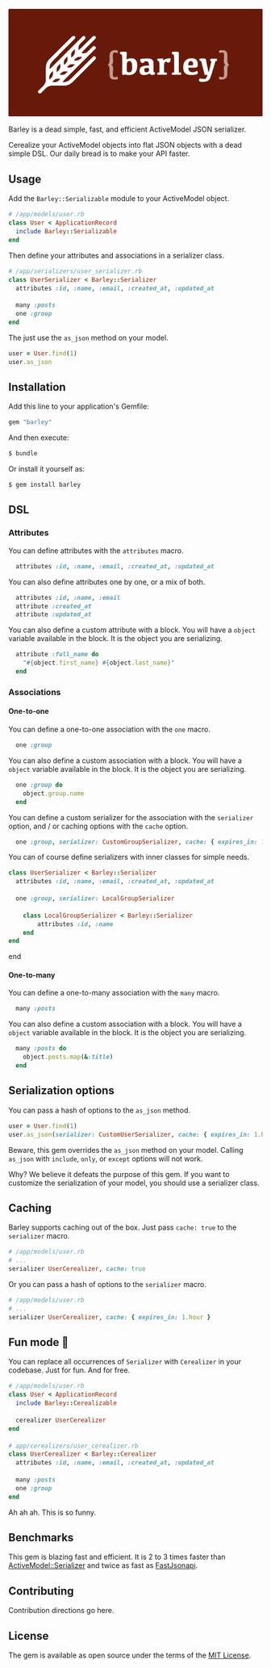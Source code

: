 ![Barley loqo](./img/barley.png)

Barley is a dead simple, fast, and efficient ActiveModel JSON serializer.

Cerealize your ActiveModel objects into flat JSON objects with a dead simple DSL. Our daily bread is to make your API faster.

## Usage
Add the `Barley::Serializable` module to your ActiveModel object.

```ruby
# /app/models/user.rb
class User < ApplicationRecord
  include Barley::Serializable
end
```

Then define your attributes and associations in a serializer class.

```ruby
# /app/serializers/user_serializer.rb
class UserSerializer < Barley::Serializer
  attributes :id, :name, :email, :created_at, :updated_at

  many :posts
  one :group
end
```

The just use the `as_json` method on your model.

```ruby
user = User.find(1)
user.as_json
```

## Installation
Add this line to your application's Gemfile:

```ruby
gem "barley"
```

And then execute:
```bash
$ bundle
```

Or install it yourself as:
```bash
$ gem install barley
```

## DSL

### Attributes
You can define attributes with the `attributes` macro.

```ruby
  attributes :id, :name, :email, :created_at, :updated_at
```

You can also define attributes one by one, or a mix of both.

```ruby
  attributes :id, :name, :email
  attribute :created_at
  attribute :updated_at
```

You can also define a custom attribute with a block. You will have a `object` variable available in the block. It is the object you are serializing.

```ruby
  attribute :full_name do
    "#{object.first_name} #{object.last_name}"
  end
```

### Associations

#### One-to-one
You can define a one-to-one association with the `one` macro.

```ruby
  one :group
```

You can also define a custom association with a block. You will have a `object` variable available in the block. It is the object you are serializing.

```ruby
  one :group do
    object.group.name
  end
```

You can define a custom serializer for the association with the `serializer` option, and / or caching options with the `cache` option.

```ruby
  one :group, serializer: CustomGroupSerializer, cache: { expires_in: 1.hour }
```

You can of course define serializers with inner classes for simple needs.

```ruby 
class UserSerializer < Barley::Serializer
  attributes :id, :name, :email, :created_at, :updated_at

  one :group, serializer: LocalGroupSerializer
  
    class LocalGroupSerializer < Barley::Serializer
        attributes :id, :name
    end
end

```
end
#### One-to-many
You can define a one-to-many association with the `many` macro.

```ruby
  many :posts
```

You can also define a custom association with a block. You will have a `object` variable available in the block. It is the object you are serializing.

```ruby
  many :posts do
    object.posts.map(&:title)
  end
```


## Serialization options
You can pass a hash of options to the `as_json` method.

```ruby
user = User.find(1)
user.as_json(serializer: CustomUserSerializer, cache: { expires_in: 1.hour })
```

Beware, this gem overrides the `as_json` method on your model. Calling `as_json` with `include`, `only`, or `except` options will not work.

Why? We believe it defeats the purpose of this gem. If you want to customize the serialization of your model, you should use a serializer class.


## Caching
Barley supports caching out of the box. Just pass `cache: true` to the `serializer` macro.

```ruby
# /app/models/user.rb
# ...
serializer UserCerealizer, cache: true
```

Or you can pass a hash of options to the `serializer` macro.

```ruby
# /app/models/user.rb
# ...
serializer UserCerealizer, cache: { expires_in: 1.hour }
```

## Fun mode 🤡
You can replace all occurrences of `Serializer` with `Cerealizer` in your codebase. Just for fun. And for free.

```ruby
# /app/models/user.rb
class User < ApplicationRecord
  include Barley::Cerealizable
  
  cerealizer UserCerealizer
end

# app/cerealizers/user_cerealizer.rb
class UserCerealizer < Barley::Cerealizer
  attributes :id, :name, :email, :created_at, :updated_at

  many :posts
  one :group
end
```

Ah ah ah. This is so funny.

## Benchmarks

This gem is blazing fast and efficient. It is 2 to 3 times faster than [ActiveModel::Serializer](https://github.com/rails-api/active_model_serializers) and twice as fast as [FastJsonapi](https://github.com/Netflix/fast_jsonapi).

## Contributing
Contribution directions go here.

## License
The gem is available as open source under the terms of the [MIT License](https://opensource.org/licenses/MIT).
